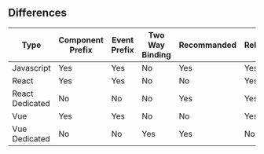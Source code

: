 ## Differences

| Type            | Component Prefix | Event Prefix | Two Way Binding | Recommanded | Released |
| --------------- | ---------------- | ------------ | --------------- | ----------- | -------- |
| Javascript      | Yes              | Yes          | No              | Yes         | Yes      |
| React           | Yes              | Yes          | No              | No          | Yes      |
| React Dedicated | No               | No           | No              | Yes         | Yes      |
| Vue             | Yes              | Yes          | No              | No          | Yes      |
| Vue Dedicated   | No               | No           | Yes             | Yes         | No       |
